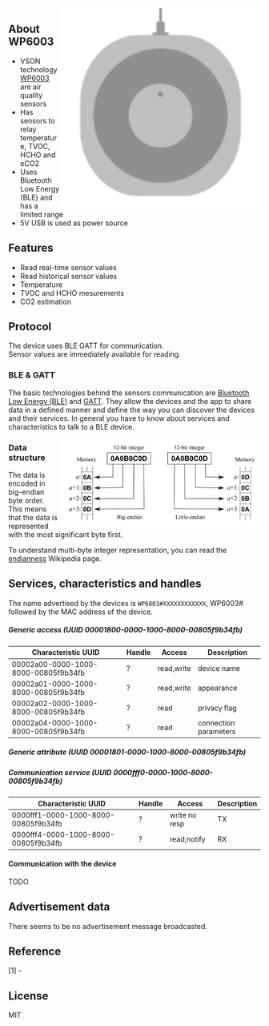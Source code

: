 
<img src="wp6003.svg" width="400px" alt="Air Box WP6003" align="right" />

## About WP6003

* VSON technology [WP6003](http://www.vson.com.cn/English/Product/3614894931.html) are air quality sensors
* Has sensors to relay temperature, TVOC, HCHO and eCO2
* Uses Bluetooth Low Energy (BLE) and has a limited range
* 5V USB is used as power source

## Features

* Read real-time sensor values
* Read historical sensor values
* Temperature
* TVOC and HCHO mesurements
* CO2 estimation

## Protocol

The device uses BLE GATT for communication.  
Sensor values are immediately available for reading.  

### BLE & GATT

The basic technologies behind the sensors communication are [Bluetooth Low Energy (BLE)](https://en.wikipedia.org/wiki/Bluetooth_Low_Energy) and [GATT](https://www.bluetooth.com/specifications/gatt).
They allow the devices and the app to share data in a defined manner and define the way you can discover the devices and their services.
In general you have to know about services and characteristics to talk to a BLE device.

<img src="endianness.png" width="400px" alt="Endianness" align="right" />

### Data structure

The data is encoded in big-endian byte order.  
This means that the data is represented with the most significant byte first.

To understand multi-byte integer representation, you can read the [endianness](https://en.wikipedia.org/wiki/Endianness) Wikipedia page.

## Services, characteristics and handles

The name advertised by the devices is `WP6003#XXXXXXXXXXXX`, WP6003# followed by the MAC address of the device.

##### Generic access (UUID 00001800-0000-1000-8000-00805f9b34fb)

| Characteristic UUID                  | Handle | Access      | Description                     |
| ------------------------------------ | ------ | ----------- | ------------------------------- |
| 00002a00-0000-1000-8000-00805f9b34fb | ?      | read,write  | device name                     |
| 00002a01-0000-1000-8000-00805f9b34fb | ?      | read,write  | appearance                      |
| 00002a02-0000-1000-8000-00805f9b34fb | ?      | read        | privacy flag                    |
| 00002a04-0000-1000-8000-00805f9b34fb | ?      | read        | connection parameters           |

##### Generic attribute (UUID 00001801-0000-1000-8000-00805f9b34fb)

##### Communication service (UUID 0000fff0-0000-1000-8000-00805f9b34fb)

| Characteristic UUID                  | Handle | Access        | Description                   |
| ------------------------------------ | ------ | ------------- | ----------------------------- |
| 0000fff1-0000-1000-8000-00805f9b34fb | ?      | write no resp | TX                            |
| 0000fff4-0000-1000-8000-00805f9b34fb | ?      | read,notify   | RX                            |

#### Communication with the device

TODO

## Advertisement data

There seems to be no advertisement message broadcasted.  

## Reference

[1] -

## License

MIT
